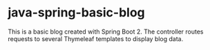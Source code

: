 # java-spring-basic-blog
This is a basic blog created with Spring Boot 2. The controller routes requests to several Thymeleaf templates to display blog data.
